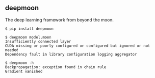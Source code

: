 deepmoon
--------

The deep learning framework from beyond the moon.

```
$ pip install deepmoon

$ deepmoon model.moon
Insufficiently connected layer
CUDA missing or poorly configured or configured but ignored or not needed
Dependency fault in library configuration logging aggregator

$ deepmoon -h
Backpropagation: exception found in chain rule
Gradient vanished
```
